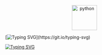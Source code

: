 <div align="center">
  <img src="https://github.com/Parv-cell/alx-higher_level_programming/assets/122843056/9bb5dff8-194f-487a-b943-eea07522d5e2" alt="python" width="80"/>
</div>

[![Typing SVG](https://readme-typing-svg.herokuapp.com?font=Fira+Code&weight=900&size=29&pause=1000&width=435&lines=PYTHON+DATA+Structure+%26+OOP\(:)](https://git.io/typing-svg)

[![Typing SVG](https://readme-typing-svg.herokuapp.com?font=Fira+Code&weight=800&size=25&pause=1000&color=F70000&width=435&lines=Author%3A+Youssef+Bakier)](https://git.io/typing-svg)
